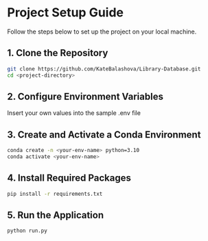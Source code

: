 ﻿# Project Setup Guide

Follow the steps below to set up the project on your local machine.

## 1. Clone the Repository

```bash
git clone https://github.com/KateBalashova/Library-Database.git
cd <project-directory>
```

## 2. Configure Environment Variables
Insert your own values into the sample .env file

## 3. Create and Activate a Conda Environment
```bash
conda create -n <your-env-name> python=3.10
conda activate <your-env-name>
```

## 4. Install Required Packages
```bash
pip install -r requirements.txt
```

## 5. Run the Application
```bash
python run.py
```

